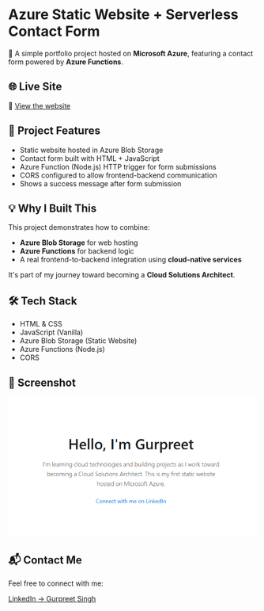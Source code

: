 # Azure Static Website + Serverless Contact Form

🚀 A simple portfolio project hosted on **Microsoft Azure**, featuring a contact form powered by **Azure Functions**.

## 🌐 Live Site

🔗 [View the website](https://gurpreetstatic123.z33.web.core.windows.net/)

## 📌 Project Features

- Static website hosted in Azure Blob Storage
- Contact form built with HTML + JavaScript
- Azure Function (Node.js) HTTP trigger for form submissions
- CORS configured to allow frontend-backend communication
- Shows a success message after form submission

## 💡 Why I Built This

This project demonstrates how to combine:
- **Azure Blob Storage** for web hosting
- **Azure Functions** for backend logic
- A real frontend-to-backend integration using **cloud-native services**

It's part of my journey toward becoming a **Cloud Solutions Architect**.

## 🛠 Tech Stack

- HTML & CSS
- JavaScript (Vanilla)
- Azure Blob Storage (Static Website)
- Azure Functions (Node.js)
- CORS

## 📸 Screenshot

![Screenshot of site](screenshot.png)

## 📬 Contact Me

Feel free to connect with me:

[LinkedIn → Gurpreet Singh](https://www.linkedin.com/in/gurpreet-singh-0b6568238/)

